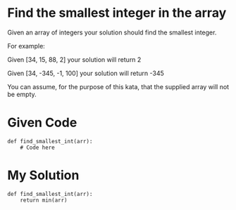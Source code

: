 # Find the smallest integer in the array

Given an array of integers your solution should find the smallest integer.

For example:

Given [34, 15, 88, 2] your solution will return 2

Given [34, -345, -1, 100] your solution will return -345

You can assume, for the purpose of this kata, that the supplied array will not be empty.

# Given Code

```{python}
def find_smallest_int(arr):
    # Code here
```

# My Solution

```{python}
def find_smallest_int(arr):
    return min(arr)
```
